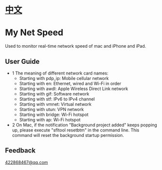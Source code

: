 # [中文](https://github.com/goldscu/MyNetSpeed/blob/main/README_zh.md)

# My Net Speed
Used to monitor real-time network speed of mac and iPhone and iPad.

## User Guide
* 1 The meaning of different network card names:
  - Starting with pdp_ip: Mobile cellular network
  - Starting with en: Ethernet, wired and Wi-Fi in order
  - Starting with awdl: Apple Wireless Direct Link network
  - Starting with gif: Software network
  - Starting with stf: IPv6 to IPv4 channel
  - Starting with vmnet: Virtual network
  - Starting with utun: VPN network
  - Starting with bridge: Wi-Fi hotspot
  - Starting with ap: Wi-Fi hotspot
* 2 On Mac, if the notification "Background project added" keeps popping up, please execute "sfltool resetbtm" in the command line. This command will reset the background startup permission.

## Feedback
[422868467@qq.com](mailto:422868467@qq.com)
